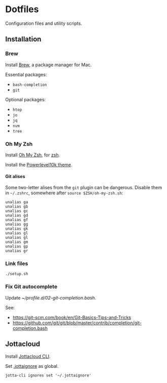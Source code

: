 # Dotfiles

Configuration files and utility scripts.

## Installation

### Brew

Install [Brew](https://brew.sh/), a package manager for Mac.

Essential packages:

- `bash-completion`
- `git`

Optional packages:

- `htop`
- `jo`
- `jq`
- `nvm`
- `tree`

### Oh My Zsh

Install [Oh My Zsh](https://github.com/ohmyzsh/ohmyzsh), for [zsh](https://www.zsh.org/).

Install the [Powerlevel10k theme](https://github.com/romkatv/powerlevel10k).

#### Git alises

Some two-letter alises from the `git` plugin can be dangerous. Disable them in `~/.zshrc`, somewhere after `source $ZSH/oh-my-zsh.sh`:

```
unalias ga
unalias gb
unalias gc
unalias gd
unalias gf
unalias gg
unalias gk
unalias gl
unalias gl
unalias gm
unalias gp
unalias gr
```

### Link files

```
./setup.sh
```

### Fix Git autocomplete

Update _~/profile.d/02-git-completion.bash_.

See:

- https://git-scm.com/book/en/Git-Basics-Tips-and-Tricks
- https://github.com/git/git/blob/master/contrib/completion/git-completion.bash

## Jottacloud

Install [Jottacloud CLI](https://docs.jottacloud.com/en/articles/1436854-jottacloud-cli-for-macos).

Set [.jottaignore](https://docs.jottacloud.com/en/articles/1437235-ignoring-files-and-folders-from-backup-with-jottacloud-cli) as global.

```
jotta-cli ignores set '~/.jottaignore'
```

